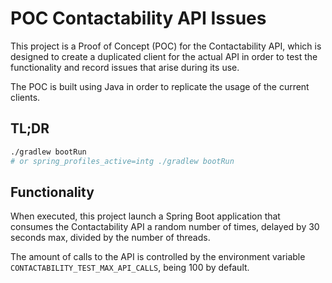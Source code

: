 # POC Contactability API Issues

This project is a Proof of Concept (POC) for the Contactability API, which is designed to
create a duplicated client for the actual API in order to test the functionality and record
issues that arise during its use.

The POC is built using Java in order to replicate the usage of the current clients.

## TL;DR

```sh
./gradlew bootRun
# or spring_profiles_active=intg ./gradlew bootRun
```

## Functionality

When executed, this project launch a Spring Boot application that consumes the Contactability API
a random number of times, delayed by 30 seconds max, divided by the number of threads.

The amount of calls to the API is controlled by the environment variable `CONTACTABILITY_TEST_MAX_API_CALLS`,
being 100 by default.
